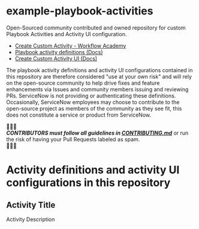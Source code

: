 # example-playbook-activities

Open-Sourced community contributed and owned repository for custom Playbook Activities and Activity UI configuration.
- [Create Custom Activity - Workflow Academy](https://sn.works/workflowacademy/2404)
- [Playbook activity definitions (Docs)](https://docs.servicenow.com/csh?version=latest&topicname=activity-definitions)
- [Create Custom Activity UI (Docs)](https://docs.servicenow.com/csh?version=latest&topicname=playbook-using-activity-uis)

The playbook activity definitions and activity UI configurations contained in this repository are therefore considered "use at your own risk" and will rely on the open-source community to help drive fixes and feature enhancements via Issues and community members issuing and reviewing PRs. ServiceNow is not providing or authenticating these definitions. Occasionally, ServiceNow employees may choose to contribute to the open-source project as members of the community as they see fit, this does not constitute a service or product from ServiceNow.

🔔🔔🔔<br>
***CONTRIBUTORS must follow all guidelines in [CONTRIBUTING.md](CONTRIBUTING.md)*** or run the risk of having your Pull Requests labeled as spam.<br>
🔔🔔🔔

# Activity definitions and activity UI configurations in this repository

## Activity Title
Activity Description
